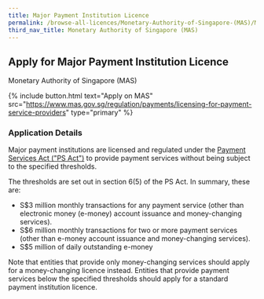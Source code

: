```yaml
---
title: Major Payment Institution Licence
permalink: /browse-all-licences/Monetary-Authority-of-Singapore-(MAS)/Major-Payment-Institution-Licence
third_nav_title: Monetary Authority of Singapore (MAS)
---
```


## Apply for Major Payment Institution Licence

Monetary Authority of Singapore (MAS)

{% include button.html text="Apply on MAS" src="https://www.mas.gov.sg/regulation/payments/licensing-for-payment-service-providers" type="primary" %}

<H3>Application Details</H3>

<p>Major payment institutions are licensed and regulated under the <a href="https://www.mas.gov.sg/regulation/acts/payment-services-act" target="_blank" rel="noopener">Payment Services Act ("PS Act")</a> to provide payment services without being subject to the specified thresholds.</p>
<p>The thresholds are set out in section 6(5) of the PS Act. In summary, these are:</p>
<ul>
    <li>S$3 million monthly transactions for any payment service (other than electronic money (e-money) account issuance and money-changing services).</li>
    <li>S$6 million monthly transactions for two or more payment services (other than e-money account issuance and money-changing services).</li>
    <li>S$5 million of daily outstanding e-money</li>
</ul>
<p>Note that entities that provide only money-changing services should apply for a money-changing licence instead. Entities that provide payment services below the specified thresholds should apply for a standard payment institution licence.</p>
